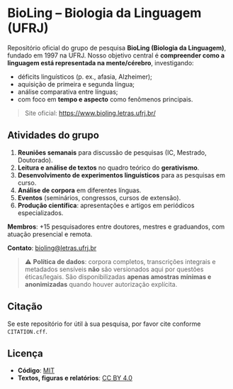# BioLing – Biologia da Linguagem (UFRJ)

Repositório oficial do grupo de pesquisa **BioLing (Biologia da Linguagem)**, fundado em 1997 na UFRJ. Nosso objetivo central é **compreender como a linguagem está representada na mente/cérebro**, investigando:

- déficits linguísticos (p. ex., afasia, Alzheimer);
- aquisição de primeira e segunda língua;
- análise comparativa entre línguas;
- com foco em **tempo e aspecto** como fenômenos principais.

> Site oficial: https://www.bioling.letras.ufrj.br/

## Atividades do grupo
1. **Reuniões semanais** para discussão de pesquisas (IC, Mestrado, Doutorado).  
2. **Leitura e análise de textos** no quadro teórico do **gerativismo**.  
3. **Desenvolvimento de experimentos linguísticos** para as pesquisas em curso.  
4. **Análise de corpora** em diferentes línguas.  
5. **Eventos** (seminários, congressos, cursos de extensão).  
6. **Produção científica**: apresentações e artigos em periódicos especializados.

**Membros**: +15 pesquisadores entre doutores, mestres e graduandos, com atuação presencial e remota.

**Contato**: bioling@letras.ufrj.br

> ⚠️ **Política de dados**: corpora completos, transcrições integrais e metadados sensíveis **não** são versionados aqui por questões éticas/legais. São disponibilizadas **apenas amostras mínimas e anonimizadas** quando houver autorização explícita.

## Citação
Se este repositório for útil à sua pesquisa, por favor cite conforme `CITATION.cff`.

## Licença
- **Código**: [MIT](LICENSE)
- **Textos, figuras e relatórios**: [CC BY 4.0](LICENSE-CC-BY.md)  
